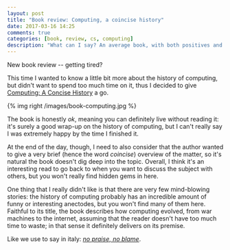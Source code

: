 ```yaml
---
layout: post
title: "Book review: Computing, a coincise history"
date: 2017-03-16 14:25
comments: true
categories: [book, review, cs, computing]
description: "What can I say? An average book, with both positives and negatives"
---
```


New book review -- getting tired?

This time I wanted to know a little bit more
about the history of computing, but didn't want to spend too much time on it,
thus I decided to give [Computing: A Concise History](https://www.amazon.com/Computing-Concise-History-Essential-Knowledge/dp/0262517671) a go.

<!-- more -->

{% img right /images/book-computing.jpg %}

The book is honestly *ok*, meaning you can definitely live without reading it:
it's surely a good wrap-up on the history of computing, but I can't really say
I was extremely happy by the time I finished it.

At the end of the day, though, I need to also consider that the author wanted
to give a very brief (hence the word *coincise*) overview of the matter, so it's natural
the book doesn't dig deep into the topic. Overall, I think it's an interesting
read to go back to when you want to discuss the subject with others, but you won't
really find hidden gems in here.

One thing that I really didn't like is that there are very few
mind-blowing stories: the history of computing probably has an incredible
amount of funny or interesting anectodes, but you won't find many of them here.
Faithful to its title, the book describes how computing evolved, from war machines
to the internet, assuming that the reader doesn't have too much time to waste;
in that sense it definitely delivers on its premise.

Like we use to say in italy: *[no praise, no blame](https://forum.wordreference.com/threads/senza-lode-senza-infamia.620099/)*.
